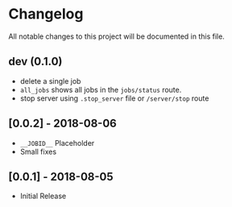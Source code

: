 # Changelog
All notable changes to this project will be documented in this file.

## dev (0.1.0)
- delete a single job
- `all_jobs` shows all jobs in the `jobs/status` route.
- stop server using `.stop_server` file or `/server/stop` route

## [0.0.2] - 2018-08-06
- `__JOBID__` Placeholder
- Small fixes

## [0.0.1] - 2018-08-05
- Initial Release
